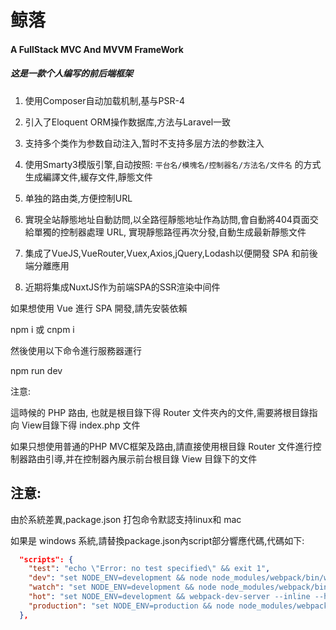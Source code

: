 # 鲸落
#### A FullStack MVC And MVVM FrameWork

##### 这是一款个人编写的前后端框架

1. 使用Composer自动加载机制,基与PSR-4

2. 引入了Eloquent ORM操作数据库,方法与Laravel一致

3. 支持多个类作为参数自动注入,暂时不支持多层方法的参数注入

4. 使用Smarty3模版引擎,自动按照: `平台名/模塊名/控制器名/方法名/文件名` 的方式生成編譯文件,緩存文件,靜態文件

5. 单独的路由类,方便控制URL

6. 實現全站靜態地址自動訪問,以全路徑靜態地址作為訪問,會自動將404頁面交給單獨的控制器處理 URL, 實現靜態路徑再次分發,自動生成最新靜態文件

6. 集成了VueJS,VueRouter,Vuex,Axios,jQuery,Lodash以便開發 SPA 和前後端分離應用

7. 近期将集成NuxtJS作为前端SPA的SSR渲染中间件



如果想使用 Vue 進行 SPA 開發,請先安裝依賴

npm i
或
cnpm i

然後使用以下命令進行服務器運行

npm run dev

注意:

這時候的 PHP 路由, 也就是根目錄下得 Router 文件夾內的文件,需要將根目錄指向 View目錄下得 index.php 文件

如果只想使用普通的PHP MVC框架及路由,請直接使用根目錄 Router 文件進行控制器路由引導,并在控制器內展示前台根目錄 View 目錄下的文件


## 注意:

由於系統差異,package.json 打包命令默認支持linux和 mac

如果是 windows 系統,請替換package.json內script部分響應代碼,代碼如下:

```json
  "scripts": {
    "test": "echo \"Error: no test specified\" && exit 1",
    "dev": "set NODE_ENV=development && node node_modules/webpack/bin/webpack.js --progress --hide-modules --config=node_modules/laravel-mix/setup/webpack.config.js",
    "watch": "set NODE_ENV=development && node node_modules/webpack/bin/webpack.js --watch --progress --hide-modules --config=node_modules/laravel-mix/setup/webpack.config.js",
    "hot": "set NODE_ENV=development && webpack-dev-server --inline --hot --config=node_modules/laravel-mix/setup/webpack.config.js",
    "production": "set NODE_ENV=production && node node_modules/webpack/bin/webpack.js --progress --hide-modules --config=node_modules/laravel-mix/setup/webpack.config.js"
  },
```






